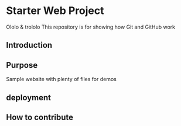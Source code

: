 

# Starter Web  Project


Ololo & trololo 
This repository is for showing how Git and GitHub work

## Introduction

## Purpose

Sample website with plenty of files for demos

## deployment

## How to contribute
